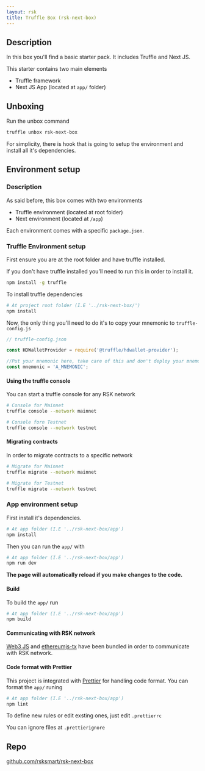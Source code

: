 ```yaml
---
layout: rsk
title: Truffle Box (rsk-next-box)
---
```


## Description

In this box you'll find a basic starter pack. It includes Truffle and Next JS.

This starter contains two main elements

- Truffle framework 
- Next JS App (located at `app/` folder)

## Unboxing

Run the unbox command

```bash
truffle unbox rsk-next-box
```

For simplicity, there is hook that is going to setup the environment and install all it's dependencies.

## Environment setup

### Description

As said before, this box comes with two environments

- Truffle environment (located at root folder)
- Next environment (located at `/app`)

Each environment comes with a specific `package.json`.

### Truffle Environment setup

First ensure you are at the root folder and have truffle installed. 

If you don't have truffle installed you'll need to run this in order to install it.

```bash
npm install -g truffle
```

To install truffle dependencies 

```bash
# At project root folder (I.E '../rsk-next-box/')
npm install
```

Now, the only thing you'll need to do it's to copy your mnemonic to `truffle-config.js`

```js
// truffle-config.json

const HDWalletProvider = require('@truffle/hdwallet-provider');

//Put your mnemonic here, take care of this and don't deploy your mnemonic into production!
const mnemonic = 'A_MNEMONIC';
```

#### Using the truffle console

You can start a truffle console for any RSK network

```bash
# Console for Mainnet
truffle console --network mainnet

# Console forn Testnet
truffle console --network testnet
```

#### Migrating contracts

In order to migrate contracts to a specific network

```bash
# Migrate for Mainnet
truffle migrate --network mainnet

# Migrate for Testnet
truffle migrate --network testnet
```

### App environment setup

First install it's dependencies.

```bash
# At app folder (I.E '../rsk-next-box/app')
npm install
```

Then you can run the `app/` with

```bash
# At app folder (I.E '../rsk-next-box/app')
npm run dev
```

**The page will automatically reload if you make changes to the code.**

#### Build

To build the `app/` run 

```bash
# At app folder (I.E '../rsk-next-box/app')
npm build
```

#### Communicating with RSK network

[Web3 JS](https://web3js.readthedocs.io) and [ethereumjs-tx](https://github.com/ethereumjs/ethereumjs-tx) have been bundled in order to communicate with RSK network.

#### Code format with Prettier

This project is integrated with [Prettier](https://prettier.io/) for handling code format. You can format the `app/` runing 

```bash
# At app folder (I.E '../rsk-next-box/app')
npm lint
```

To define new rules or edit exsting ones, just edit `.prettierrc`

You can ignore files at `.prettierignore`

## Repo

[github.com/rsksmart/rsk-next-box](https://github.com/rsksmart/rsk-next-box)
